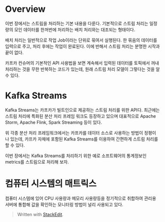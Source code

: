 # Overview

이번 장에서는 스트림을 처리하는 기본 내용을 다룬다. 기본적으로 스트림 처리는 일정량의 모인 데이터를 한꺼번에 처리하는 배치 처리와는 대조되는 형태이다. 

배치 처리는 일반적으로 작업 Job이라는 단위로 묶여서 실행된다. 한 묶음의 데이터를 입력으로 주고, 처리 후에는 작업이 완료된다. 이에 반해서 스트림 처리는 분명한 시작과 끝이 없다. 

카프카 컨슈머의 기본적인 API 사용법을 보면 계속해서 입력된 데이터를 토픽에서 꺼내 처리하는 것을 무한 반복하는 코드가 있는데, 원래 스트림 처리 모델이 그렇다는 것을 알 수 있다. 

# Kafka Streams

Kafka Streams는 카프카가 빌트인으로 제공하는 스트림 처리를 위한 API다. 최근에는 스트림 처리에 특화된 분산 처리 프레임 워크도 등장하고 있으며 대표적으로 Apache Storm, Apache Flink, Spark Streaming 등이 있다. 

위 각종 분산 처리 프레임워크에서는 카프카를 데이터 소스로 사용하는 방법이 정평이 나 있는데, 카프카 자체에 포함된 Kafka Streams를 이용하여 간편하게 스트림 처리를 할 수 있다. 

이번 장에서는 Kafka Streams를 처리하기 위한 예로 소프트웨어의 통계정보인 metrics를 스트림으로 처리해 보자.

# 컴퓨터 시스템의 매트릭스

컴퓨터 시스템에 있어 CPU 사용량과 메모리 사용량등을 정기적으로 취합하여 관리용 서버에 통합해 값을 확인하는 모니터링 방법이 널리 사용되고 있다. 


> Written with [StackEdit](https://stackedit.io/).
<!--stackedit_data:
eyJoaXN0b3J5IjpbLTgzMzYwNjc4LC0yMDE2MjIzMjY4LDczMD
k5ODExNl19
-->